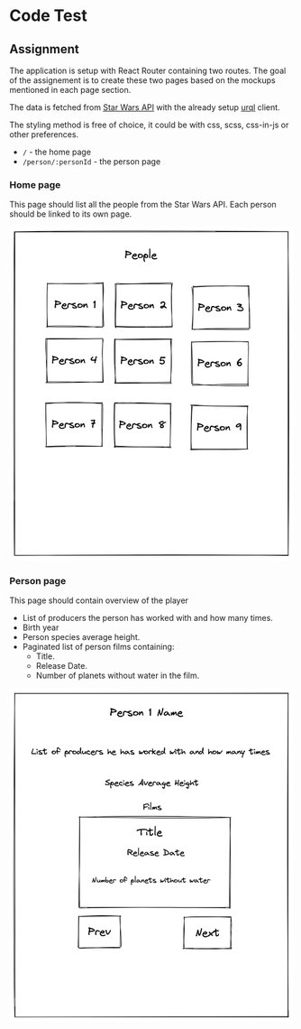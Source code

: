 # Code Test

## Assignment

The application is setup with React Router containing two routes. The goal of
the assignement is to create these two pages based on the mockups mentioned in
each page section.

The data is fetched from
[Star Wars API](https://studio.apollographql.com/public/star-wars-swapi/home?variant=current)
with the already setup [urql](https://formidable.com/open-source/urql/) client.

The styling method is free of choice, it could be with css, scss, css-in-js or
other preferences.

- `/` - the home page
- `/person/:personId` - the person page

### Home page

This page should list all the people from the Star Wars API. Each person should
be linked to its own page.

![home](./docs/home.png)

### Person page

This page should contain overview of the player

- List of producers the person has worked with and how many times.
- Birth year
- Person species average height.
- Paginated list of person films containing:
  - Title.
  - Release Date.
  - Number of planets without water in the film.

![person](./docs/person.png)


